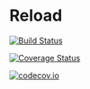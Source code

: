 # Reload

[![Build Status](https://travis-ci.org/wolfiex/Reload.jl.svg?branch=master)](https://travis-ci.org/wolfiex/Reload.jl)

[![Coverage Status](https://coveralls.io/repos/wolfiex/Reload.jl/badge.svg?branch=master&service=github)](https://coveralls.io/github/wolfiex/Reload.jl?branch=master)

[![codecov.io](http://codecov.io/github/wolfiex/Reload.jl/coverage.svg?branch=master)](http://codecov.io/github/wolfiex/Reload.jl?branch=master)

